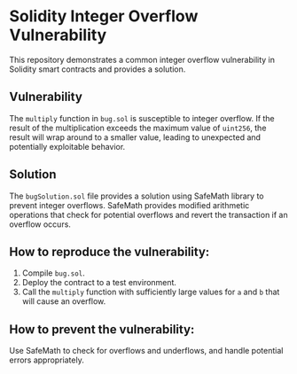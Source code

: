# Solidity Integer Overflow Vulnerability

This repository demonstrates a common integer overflow vulnerability in Solidity smart contracts and provides a solution.

## Vulnerability
The `multiply` function in `bug.sol` is susceptible to integer overflow. If the result of the multiplication exceeds the maximum value of `uint256`, the result will wrap around to a smaller value, leading to unexpected and potentially exploitable behavior.

## Solution
The `bugSolution.sol` file provides a solution using SafeMath library to prevent integer overflows. SafeMath provides modified arithmetic operations that check for potential overflows and revert the transaction if an overflow occurs.

## How to reproduce the vulnerability:
1. Compile `bug.sol`.
2. Deploy the contract to a test environment.
3. Call the `multiply` function with sufficiently large values for `a` and `b` that will cause an overflow.

## How to prevent the vulnerability:
Use SafeMath to check for overflows and underflows, and handle potential errors appropriately.